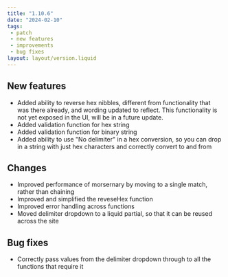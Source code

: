 ```yaml
---
title: "1.10.6"
date: "2024-02-10"
tags: 
 - patch
 - new features
 - improvements
 - bug fixes
layout: layout/version.liquid
---
```

## New features
- Added ability to reverse hex nibbles, different from functionality that was there already, and wording updated to reflect. This functionality is not yet exposed in the UI, will be in a future update.
- Added validation function for hex string
- Added validation function for binary string
- Added ability to use "No delimiter" in a hex conversion, so you can drop in a string with just hex characters and correctly convert to and from

## Changes
- Improved performance of morsernary by moving to a single match, rather than chaining
- Improved and simplified the reveseHex function
- Improved error handling across functions
- Moved delimiter dropdown to a liquid partial, so that it can be reused across the site

## Bug fixes
- Correctly pass values from the delimiter dropdown through to all the functions that require it